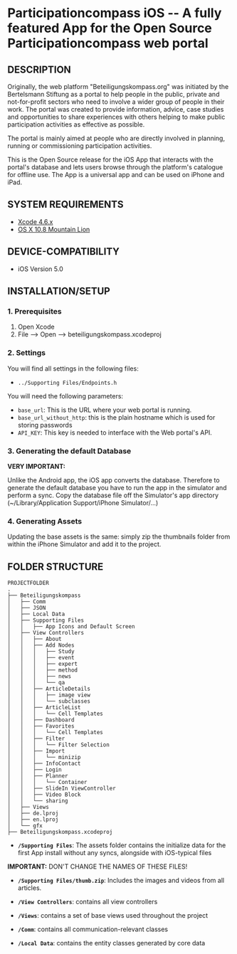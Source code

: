 Participationcompass iOS -- A fully featured App for the Open Source Participationcompass web portal
========================================================================================================

## DESCRIPTION

Originally, the web platform "Beteiligungskompass.org" was initiated by the Bertelsmann Stiftung as a portal to help people in the public, private and not-for-profit sectors who need to involve a wider group of people in their work. The portal was created to provide information, advice, case studies and opportunities to share experiences with others helping to make public participation activities as effective as possible.

The portal is mainly aimed at people who are directly involved in planning, running or commissioning participation activities.

This is the Open Source release for the iOS App that interacts with the portal's database and lets users browse through the platform's catalogue for offline use. The App is a universal app and can be used on iPhone and iPad.

## SYSTEM REQUIREMENTS

* [Xcode 4.6.x](http://developer.apple.com)
* [OS X 10.8 Mountain Lion](https://itunes.apple.com/de/app/os-x-mountain-lion/id537386512?mt=12)

## DEVICE-COMPATIBILITY

* iOS Version 5.0

## INSTALLATION/SETUP

### 1. Prerequisites

1. Open Xcode
2. File --> Open --> beteiligungskompass.xcodeproj

### 2. Settings

You will find all settings in the following files:

* `../Supporting Files/Endpoints.h`

You will need the following parameters:

* `base_url`: This is the URL where your web portal is running.
* `base_url_without_http`: this is the plain hostname which is used for storing passwords
* `API_KEY`: This key is needed to interface with the Web portal's API.

### 3. Generating the default Database

**VERY IMPORTANT:**

Unlike the Android app, the iOS app converts the database. Therefore to generate the default database you have to run the app in the simulator and perform a sync. Copy the database file off the Simulator's app directory (~/Library/Application Support/iPhone Simulator/...)

### 4. Generating Assets

Updating the base assets is the same: simply zip the thumbnails folder from within the iPhone Simulator and add it to the project.

## FOLDER STRUCTURE

	PROJECTFOLDER
    .
    ├── Beteiligungskompass
    │   ├── Comm
    │   ├── JSON
    │   ├── Local Data
    │   ├── Supporting Files
    │   │   ├── App Icons and Default Screen
    │   ├── View Controllers
    │   │   ├── About
    │   │   ├── Add Nodes
    │   │   │   ├── Study
    │   │   │   ├── event
    │   │   │   ├── expert
    │   │   │   ├── method
    │   │   │   ├── news
    │   │   │   └── qa
    │   │   ├── ArticleDetails
    │   │   │   ├── image view
    │   │   │   └── subclasses
    │   │   ├── ArticleList
    │   │   │   └── Cell Templates
    │   │   ├── Dashboard
    │   │   ├── Favorites
    │   │   │   └── Cell Templates
    │   │   ├── Filter
    │   │   │   └── Filter Selection
    │   │   ├── Import
    │   │   │   └── minizip
    │   │   ├── InfoContact
    │   │   ├── Login
    │   │   ├── Planner
    │   │   │   └── Container
    │   │   ├── SlideIn ViewController
    │   │   ├── Video Block
    │   │   └── sharing
    │   ├── Views
    │   ├── de.lproj
    │   ├── en.lproj
    │   └── gfx
    ├── Beteiligungskompass.xcodeproj




* **`/Supporting Files`**: The assets folder contains the initialize data for the first App install without any syncs, alongside with iOS-typical files

**IMPORTANT:** DON'T CHANGE THE NAMES OF THESE FILES!

* **`/Supporting Files/thumb.zip`**: Includes the images and videos from all articles.

* **`/View Controllers`**: contains all view controllers

* **`/Views`**: contains a set of base views used throughout the project

* **`/Comm`**: contains all communication-relevant classes

* **`/Local Data`**: contains the entity classes generated by core data
